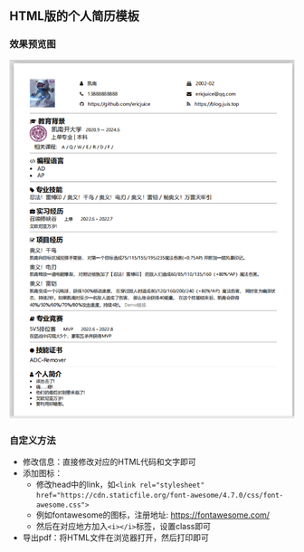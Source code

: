 ## HTML版的个人简历模板

### 效果预览图

![resume](resume.png)

### 自定义方法

- 修改信息：直接修改对应的HTML代码和文字即可
- 添加图标：
    - 修改head中的link，如`<link rel="stylesheet" href="https://cdn.staticfile.org/font-awesome/4.7.0/css/font-awesome.css">`
    - 例如fontawesome的图标，注册地址: https://fontawesome.com/
    - 然后在对应地方加入`<i></i>`标签，设置class即可
- 导出pdf：将HTML文件在浏览器打开，然后打印即可